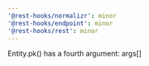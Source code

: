 ```yaml
---
'@rest-hooks/normalizr': minor
'@rest-hooks/endpoint': minor
'@rest-hooks/rest': minor
---
```


Entity.pk() has a fourth argument: args[]
